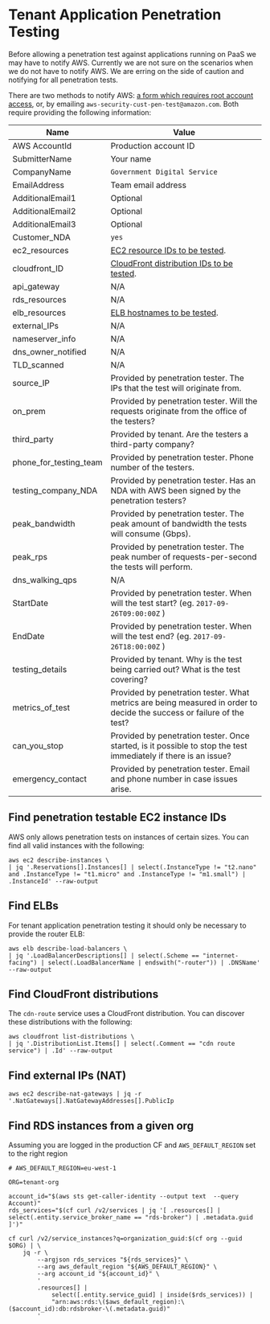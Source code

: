 # Tenant Application Penetration Testing

Before allowing a penetration test against applications running on PaaS we may have to notify AWS. Currently we are not sure on the scenarios when we do not have to notify AWS. We are erring on the side of caution and notifying for all penetration tests.

There are two methods to notify AWS: [a form which requires root account access](https://aws.amazon.com/forms/penetration-testing-request), or, by emailing `aws-security-cust-pen-test@amazon.com`. Both require providing the following information:

| Name | Value |
|------|-------|
| AWS AccountId | Production account ID |
| SubmitterName | Your name |
| CompanyName | `Government Digital Service` |
| EmailAddress | Team email address |
| AdditionalEmail1 | Optional |
| AdditionalEmail2 | Optional |
| AdditionalEmail3 | Optional |
| Customer_NDA | `yes` |
| ec2_resources | [EC2 resource IDs to be tested](#find-penetration-testable-ec2-instance-ids). |
| cloudfront_ID | [CloudFront distribution IDs to be tested](#find-cloudfront-distributions). |
| api_gateway | N/A |
| rds_resources | N/A |
| elb_resources | [ELB hostnames to be tested](#find-elbs). |
| external_IPs | N/A |
| nameserver_info | N/A |
| dns_owner_notified | N/A |
| TLD_scanned | N/A |
| source_IP | Provided by penetration tester. The IPs that the test will originate from. |
| on_prem | Provided by penetration tester. Will the requests originate from the office of the testers? |
| third_party | Provided by tenant. Are the testers a third-party company? |
| phone_for_testing_team | Provided by penetration tester. Phone number of the testers. |
| testing_company_NDA | Provided by penetration tester. Has an NDA with AWS been signed by the penetration testers? |
| peak_bandwidth | Provided by penetration tester. The peak amount of bandwidth the tests will consume (Gbps). |
| peak_rps | Provided by penetration tester. The peak number of requests-per-second the tests will perform. |
| dns_walking_qps | N/A |
| StartDate | Provided by penetration tester. When will the test start?  (eg. `2017-09-26T09:00:00Z` ) |
| EndDate | Provided by penetration tester. When will the test end? (eg. `2017-09-26T18:00:00Z` ) |
| testing_details | Provided by tenant. Why is the test being carried out? What is the test covering? |
| metrics_of_test | Provided by penetration tester. What metrics are being measured in order to decide the success or failure of the test? |
| can_you_stop | Provided by penetration tester. Once started, is it possible to stop the test immediately if there is an issue? |
| emergency_contact | Provided by penetration tester. Email and phone number in case issues arise. |

## Find penetration testable EC2 instance IDs

AWS only allows penetration tests on instances of certain sizes. You can find all valid instances with the following:

```
aws ec2 describe-instances \
| jq '.Reservations[].Instances[] | select(.InstanceType != "t2.nano" and .InstanceType != "t1.micro" and .InstanceType != "m1.small") | .InstanceId' --raw-output
```

## Find ELBs

For tenant application penetration testing it should only be necessary to provide the router ELB:

```
aws elb describe-load-balancers \
| jq '.LoadBalancerDescriptions[] | select(.Scheme == "internet-facing") | select(.LoadBalancerName | endswith("-router")) | .DNSName' --raw-output
```

## Find CloudFront distributions

The `cdn-route` service uses a CloudFront distribution. You can discover these distributions with the following:

```
aws cloudfront list-distributions \
| jq '.DistributionList.Items[] | select(.Comment == "cdn route service") | .Id' --raw-output
```

## Find external IPs (NAT)

```
aws ec2 describe-nat-gateways | jq -r '.NatGateways[].NatGatewayAddresses[].PublicIp
```

## Find RDS instances from a given org

Assuming you are logged in the production CF and `AWS_DEFAULT_REGION` set to the right region

```
# AWS_DEFAULT_REGION=eu-west-1

ORG=tenant-org

account_id="$(aws sts get-caller-identity --output text  --query Account)"
rds_services="$(cf curl /v2/services | jq '[ .resources[] | select(.entity.service_broker_name == "rds-broker") | .metadata.guid ]')"

cf curl /v2/service_instances?q=organization_guid:$(cf org --guid $ORG) | \
    jq -r \
        --argjson rds_services "${rds_services}" \
        --arg aws_default_region "${AWS_DEFAULT_REGION}" \
        --arg account_id "${account_id}" \
        '
        .resources[] |
            select([.entity.service_guid] | inside($rds_services)) |
            "arn:aws:rds:\($aws_default_region):\($account_id):db:rdsbroker-\(.metadata.guid)"
        '
```
